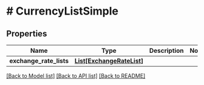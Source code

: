 # # CurrencyListSimple

## Properties

Name | Type | Description | Notes
------------ | ------------- | ------------- | -------------
**exchange_rate_lists** | [**List[ExchangeRateList]**](ExchangeRateList.md) |  |

[[Back to Model list]](../../README.md#models) [[Back to API list]](../../README.md#endpoints) [[Back to README]](../../README.md)
